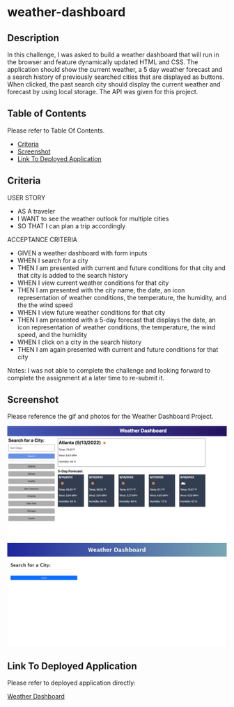# weather-dashboard

## Description

In this challenge, I was asked to build a weather dashboard that will run in the browser and feature dynamically updated HTML and CSS. The application should show the current weather, a 5 day weather forecast and a search history of previously searched cities that are displayed as buttons. When clicked, the past search city should display the current weather and forecast by using local storage. The API was given for this project. 

## Table of Contents 

Please refer to Table Of Contents.
- [Criteria](#criteria)
- [Screenshot](#screenshot)
- [Link To Deployed Application](#link-to-deployed-application)

## Criteria

USER STORY

- AS A traveler
- I WANT to see the weather outlook for multiple cities
- SO THAT I can plan a trip accordingly

ACCEPTANCE CRITERIA

- GIVEN a weather dashboard with form inputs
- WHEN I search for a city
- THEN I am presented with current and future conditions for that city and that city is added to the search history
- WHEN I view current weather conditions for that city
- THEN I am presented with the city name, the date, an icon representation of weather conditions, the temperature, the humidity, and the the wind speed
- WHEN I view future weather conditions for that city
- THEN I am presented with a 5-day forecast that displays the date, an icon representation of weather conditions, the temperature, the wind speed, and the humidity
- WHEN I click on a city in the search history
- THEN I am again presented with current and future conditions for that city

Notes: I was not able to complete the challenge and looking forward to complete the assignment at a later time to re-submit it. 

## Screenshot 

Please reference the gif and photos for the Weather Dashboard Project.


![Demo](assets/images/06-server-side-apis-homework-demo.png)
![Image](assets/images/weather-dashboard.png)


## Link To Deployed Application

Please refer to deployed application directly:

[Weather Dashboard](https://susorocode.github.io/weather-dashboard/)